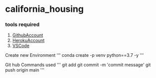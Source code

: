 # california_housing
 
 ### tools required

 1. [GithubAccount](https://github.com)
 2. [HerokuAccount](https://heroku.com)
 3. [VSCode](https://code.visualstudio.com/download)

 Create new Environment
 '''
 conda create -p venv python==3.7 -y
 '''

 
 Git hub Commands used
 '''
 git add
 git commit -m 'commit message'
 git push origin main
 '''
